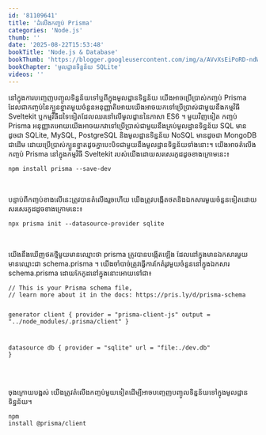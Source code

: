 ```yaml
---
id: '81109641'
title: 'ដំលើងកញ្ចប់ Prisma'
categories: 'Node.js'
thumb: ''
date: '2025-08-22T15:53:48'
bookTitle: 'Node.js & Database'
bookThumb: 'https://blogger.googleusercontent.com/img/a/AVvXsEiPoRD-ndWUqevDPk4o6saUoa9nfXh7GsmX18l4p1Q63oUU2o4CfH24TNVKxOoqtWAmizoeSKlaUkUMJ3XNNvcQwy5UN726S_ISBcponckajjJEyL_hAB24l8UTxu7vgM8j0LJr0nuGmQFBKv-cNRhAJNnh4yMfC5gJOWmnlx_Nq3-I8QkQb2fb_aX3'
bookChapter: 'មូលដ្ឋាន​ទិន្នន័យ SQLite'
videos: ''
---
```

<p>នៅ​ក្នុង​ការបញ្ចេញ​បញ្ចូល​ទិន្នន័យ​ទៅ​ឬ​ពី​ក្នុង​មូលដ្ឋាន​ទិន្នន័យ យើង​អាច​ប្រើប្រាស់​កញ្ចប់​ Prisma ដែល​ជា​កញ្ចប់​នៃ​ក្បួនខ្នាត​មួយ​ចំនួន​​អនុញ្ញាតិ​អោយ​យើង​អាចយក​​ទៅ​ប្រើប្រាស់​ជាមួយ​នឹង​កម្មវិធី Sveltekit ឬ​កម្មវិធី​ដទៃ​ទៀត​ដែល​ឈរ​នៅ​លើ​មូលដ្ខាន​នៃ​ភាសា ES6 ។ មួយ​វិញទៀត កញ្ចប់ Prisma អនុញ្ញាត​អោយ​យើង​អាច​យក​វា​ទៅ​ប្រើប្រាស់​ជាមួយ​នឹង​គ្រប់​មូលដ្ឋាន​ទិន្នន័យ SQL មាន​ដូចជា SQLite, MySQL, PostgreSQL និង​មូលដ្ឋាន​ទិន្នន័យ NoSQL មាន​ដូច​ជា​ MongoDB ជាដើម​ ដោយ​ប្រើប្រាស់​ក្បួនខ្នាត​ដូច​គ្នាបេះបិទ​​ជាមួយ​នឹង​មូលដ្ឋាន​ទិន្នន័យ​ទាំងនោះ​។ យើង​អាចតំលើង​កញ្ចប់ Prisma នៅ​ក្នុង​កម្មវិធី​ ​Sveltekit របស់​យើង​ដោយ​សរសេរ​កូដ​ដូច​ខាង​ក្រោម​នេះ៖</p><pre><code>npm install prisma --save-dev</code></pre><p>&nbsp;</p><p>បន្ទាប់ពី​​កញ្ចប់​ខាង​លើ​នេះ​ត្រូវ​បាន​តំលើង​រួច​ហើយ យើង​ត្រូវ​បង្កើត​ថត​និង​ឯកសារ​​មួយ​ចំនួន​ទៀត​ដោយ​​សរសេរ​កូដ​ដូច​ខាង​ក្រោម​នេះ​៖</p><pre><code>npx prisma init --datasource-provider sqlite</code></pre><p>&nbsp;</p><p>យើង​នឹង​ឃើញ​ថត​ថ្មី​មួយ​មាន​ឈ្មោះ​ថា prisma ត្រូវ​បាន​បង្កើត​ឡើង ដែល​នៅ​ក្នុង​មាន​ឯកសារ​មួយ​មាន​ឈ្មោះ​ជា schema.prisma ។ យើង​ចាំបាច់​ត្រូវ​ធ្វើ​ការកែតំរូវ​មួយ​ចំនួន​​នៅ​ក្នុង​ឯកសារ schema.prisma ដោយ​កែ​កូដ​នៅ​ក្នុង​នោះ​អោយ​ទៅ​ជា៖</p><pre><code>// This is your Prisma schema file,
// learn more about it in the docs: https://pris.ly/d/prisma-schema

generator client {
  provider = "prisma-client-js"
  output   = "../node_modules/.prisma/client"
}

datasource db {
  provider = "sqlite"
  url      = "file:./dev.db"
}</code></pre><p>&nbsp;</p><p>ចុង​ក្រោយ​បង្អស់ យើង​ត្រូវ​តំលើង​កញ្ចប់​មួយ​ទៀត​ដើម្បី​អាច​បញ្ចេញ​បញ្ចូល​ទិន្នន័យ​ទៅ​ក្នុង​មូលដ្ឋាន​ទិន្នន័យ​។</p><pre><code>npm install @prisma/client</code></pre>
